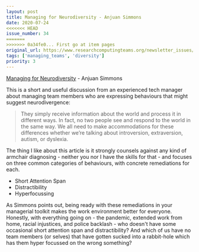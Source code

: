 ```yaml
---
layout: post
title: Managing for Neurodiversity - Anjuan Simmons
date: 2020-07-24
<<<<<<< HEAD
issue_number: 34
=======
>>>>>>> 0a34fe0... First go at item pages
original_url: https://www.researchcomputingteams.org/newsletter_issues/0034
tags: ['managing_teams', 'diversity']
priority: 3
---
```


<!-- markdownlint-disable MD033 -->
<!-- markdownlint-disable MD041 -->
<!-- markdownlint-disable MD049 -->

[Managing for Neurodiversity](https://anjuansimmons.com/blog/managing-for-neurodiversity/) - Anjuan Simmons

This is a short and useful discussion from an experienced tech manager about managing team members who are expressing behaviours that might suggest neurodivergence:


> They simply receive information about the world and process it in different ways. In fact, no two people see and respond to the world in the same way. We all need to make accommodations for these differences whether we’re talking about introversion, extraversion, autism, or dyslexia.

The thing I like about this article is it strongly counsels against any kind of armchair diagnosing - neither you nor I have the skills for that - and focuses on three common categories of behaviours, with concrete remediations for each.


- Short Attention Span
- Distractibility
- Hyperfocussing

As Simmons points out, being ready with these remediations in your managerial toolkit makes the work environment better for everyone. Honestly, with everything going on - the pandemic, extended work from home, racial injustices, and police backlash - who doesn't have some occasional short attention span and distractibility? And which of us have no team members (or selves) that have gotten sucked into a rabbit-hole which has them hyper focussed on the wrong something?